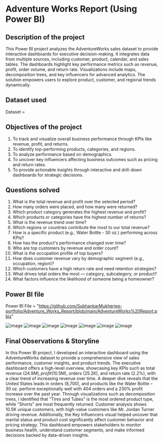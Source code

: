# Adventure Works Report (Using Power BI)
## Description of the project
This Power BI project analyzes the AdventureWorks sales dataset to provide interactive dashboards for executive decision-making. It integrates data from multiple sources, including customer, product, calendar, and sales tables. The dashboards highlight key performance metrics such as revenue, profit, order volume, and return rate. Visualizations include maps, decomposition trees, and key influencers for advanced analytics. The solution empowers users to explore product, customer, and regional trends dynamically.

## Dataset used
Dataset =

## Objectives of the project
1) To track and visualize overall business performance through KPIs like revenue, profit, and returns.
2) To identify top-performing products, categories, and regions.
3) To analyze performance based on demographics.
4) To uncover key influencers affecting business outcomes such as pricing and return rates.
5) To provide actionable insights through interactive and drill-down dashboards for strategic decisions.


## Questions solved 
1) What is the total revenue and profit over the selected period?
2) How many orders were placed, and how many were returned?
3) Which product category generates the highest revenue and profit?
5) Which products or categories have the highest number of returns?
6) What is the revenue trend over time?
7) Which regions or countries contribute the most to our total revenue?
8) How is a specific product (e.g., Water Bottle - 30 oz.) performing across KPIs?
10) How has the product's performance changed over time?
11) Who are top customers by revenue and order count?
12) What is the occupation profile of top buyers?
13) How does customer revenue vary by demographic segment (e.g., occupation, region)?
14) Which customers have a high return rate and need retention strategies?
15) What drives total orders the most — category, subcategory, or product?
16) What factors influence the likelihood of someone being a homeowner?


## Power BI file
Power BI File = "https://github.com/SubhankarMukherjee-portfolio/Adventure_Works_Report/blob/main/AdventureWorks%20Report.pbix"


![image](https://github.com/user-attachments/assets/ea7fb7e4-d040-4171-8a54-27c978cf2f37)
![image](https://github.com/user-attachments/assets/b36e757e-017e-482f-aa35-b0a20cc84d9e)
![image](https://github.com/user-attachments/assets/cb44f840-f6bc-4a37-85b8-b2e496bfda30)
![image](https://github.com/user-attachments/assets/9ef96619-9627-444a-8c76-120897f82db4)
![image](https://github.com/user-attachments/assets/146d4d0d-2973-4b4b-800b-07b1122362b2)
![image](https://github.com/user-attachments/assets/b5677164-5bac-4098-b496-1af732951814)
![image](https://github.com/user-attachments/assets/f3a4ed75-5b33-4d67-812e-2fe3d33d1337)



## Final Observations & Storyline
In this Power BI project, I developed an interactive dashboard using the AdventureWorks dataset to provide a comprehensive view of sales performance, customer insights, and product trends. The executive dashboard offers a high-level overview, showcasing key KPIs such as total revenue ($24.9M), profit ($10.5M), orders (25.2K), and return rate (2.2%), with a clear trend of increasing revenue over time. A deeper dive reveals that the United States leads in orders (8,700), and products like the Water Bottle – 30 oz. perform exceptionally well with 404 orders and a 230% profit increase over the past year. Through visualizations such as decomposition trees, I identified that "Tires and Tubes" is the most ordered product type, while "Shorts" are most frequently returned. Customer analysis shows 10.5K unique customers, with high-value customers like Mr. Jordan Turner driving revenue. Additionally, the Key Influencers visual helped uncover that marital status and product cost significantly affect customer behavior and pricing strategy. This dashboard empowers stakeholders to monitor business health, understand customer segments, and make informed decisions backed by data-driven insights.

